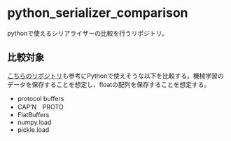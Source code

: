 # python_serializer_comparison
pythonで使えるシリアライザーの比較を行うリポジトリ。

## 比較対象

[こちらのリポジトリ](https://github.com/chronoxor/CppSerialization)も参考にPythonで使えそうな以下を比較する。機械学習のデータを保存することを想定し、floatの配列を保存することを想定する。

* protocol buffers
* CAP’N　PROTO
* FlatBuffers
* numpy.load
* pickle.load